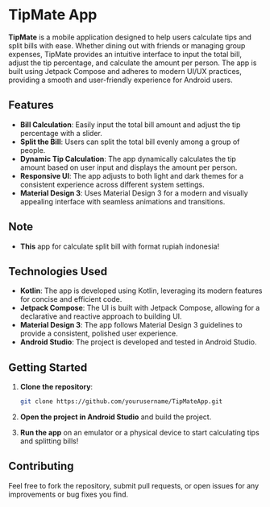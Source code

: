# TipMate App

**TipMate** is a mobile application designed to help users calculate tips and split bills with ease. Whether dining out with friends or managing group expenses, TipMate provides an intuitive interface to input the total bill, adjust the tip percentage, and calculate the amount per person. The app is built using Jetpack Compose and adheres to modern UI/UX practices, providing a smooth and user-friendly experience for Android users.

## Features

- **Bill Calculation**: Easily input the total bill amount and adjust the tip percentage with a slider.
- **Split the Bill**: Users can split the total bill evenly among a group of people.
- **Dynamic Tip Calculation**: The app dynamically calculates the tip amount based on user input and displays the amount per person.
- **Responsive UI**: The app adjusts to both light and dark themes for a consistent experience across different system settings.
- **Material Design 3**: Uses Material Design 3 for a modern and visually appealing interface with seamless animations and transitions.

## Note
- **This** app for calculate split bill with format rupiah indonesia!

## Technologies Used

- **Kotlin**: The app is developed using Kotlin, leveraging its modern features for concise and efficient code.
- **Jetpack Compose**: The UI is built with Jetpack Compose, allowing for a declarative and reactive approach to building UI.
- **Material Design 3**: The app follows Material Design 3 guidelines to provide a consistent, polished user experience.
- **Android Studio**: The project is developed and tested in Android Studio.

## Getting Started

1. **Clone the repository**:
    ```bash
    git clone https://github.com/yourusername/TipMateApp.git
    ```

2. **Open the project in Android Studio** and build the project.

3. **Run the app** on an emulator or a physical device to start calculating tips and splitting bills!

## Contributing

Feel free to fork the repository, submit pull requests, or open issues for any improvements or bug fixes you find.
